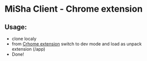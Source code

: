 # MiSha Client - Chrome extension

## Usage:

* clone localy 
* from [Crhome extension](chrome://extensions/) switch to dev mode and load as unpack extension (/app)
* Done!